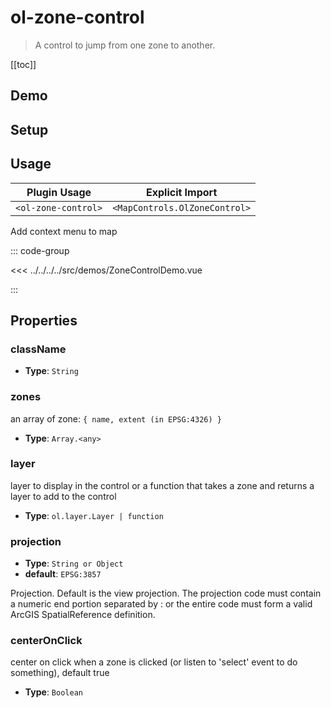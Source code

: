 # ol-zone-control

> A control to jump from one zone to another.

[[toc]]

## Demo

<script setup>
import ZoneControlDemo from "@demos/ZoneControlDemo.vue"
</script>
<ClientOnly>
<ZoneControlDemo />
</ClientOnly>

## Setup

<!--@include: ../../mapcontrols.plugin.md-->

## Usage

| Plugin Usage        |        Explicit Import        |
| ------------------- | :---------------------------: |
| `<ol-zone-control>` | `<MapControls.OlZoneControl>` |

Add context menu to map

::: code-group

<<< ../../../../src/demos/ZoneControlDemo.vue

:::

## Properties

### className

- **Type**: `String`

### zones

an array of zone: `{ name, extent (in EPSG:4326) }`

- **Type**: `Array.<any>`

### layer

layer to display in the control or a function that takes a zone and returns a layer to add to the control

- **Type**: `ol.layer.Layer | function`

### projection

- **Type**: `String or Object`
- **default**: `EPSG:3857`

Projection. Default is the view projection. The projection code must contain a numeric end portion separated by : or the entire code must form a valid ArcGIS SpatialReference definition.

### centerOnClick

center on click when a zone is clicked (or listen to 'select' event to do something), default true

- **Type**: `Boolean`
